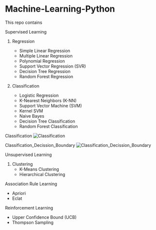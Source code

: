 # Machine-Learning-Python

This repo contains

Supervised Learning
  1. Regression
      - Simple Linear Regression
      - Multiple Linear Regression
      - Polynomial Regression
      - Support Vector Regression (SVR)
      - Decision Tree Regression
      - Random Forest Regression
  
  2. Classification
      - Logistic Regression
      - K-Nearest Neighbors (K-NN)
      - Support Vector Machine (SVM)
      - Kernel SVM
      - Naive Bayes
      - Decision Tree Classification
      - Random Forest Classification
   
   Classification
  ![Classification](https://user-images.githubusercontent.com/94983485/179698487-c192e7de-bc5e-4013-ad61-f4c97add457a.png)
  
  Classification_Decission_Boundary
  ![Classification_Decission_Boundary](https://user-images.githubusercontent.com/94983485/179698520-6133db07-a41e-412f-ba6f-dcf99e498c63.png)

Unsupervised Learning
  1. Clustering
      - K-Means Clustering
      - Hierarchical Clustering

Association Rule Learning
  - Apriori
  - Eclat
  
Reinforcement Learning
  - Upper Confidence Bound (UCB)
  - Thompson Sampling
  
  
